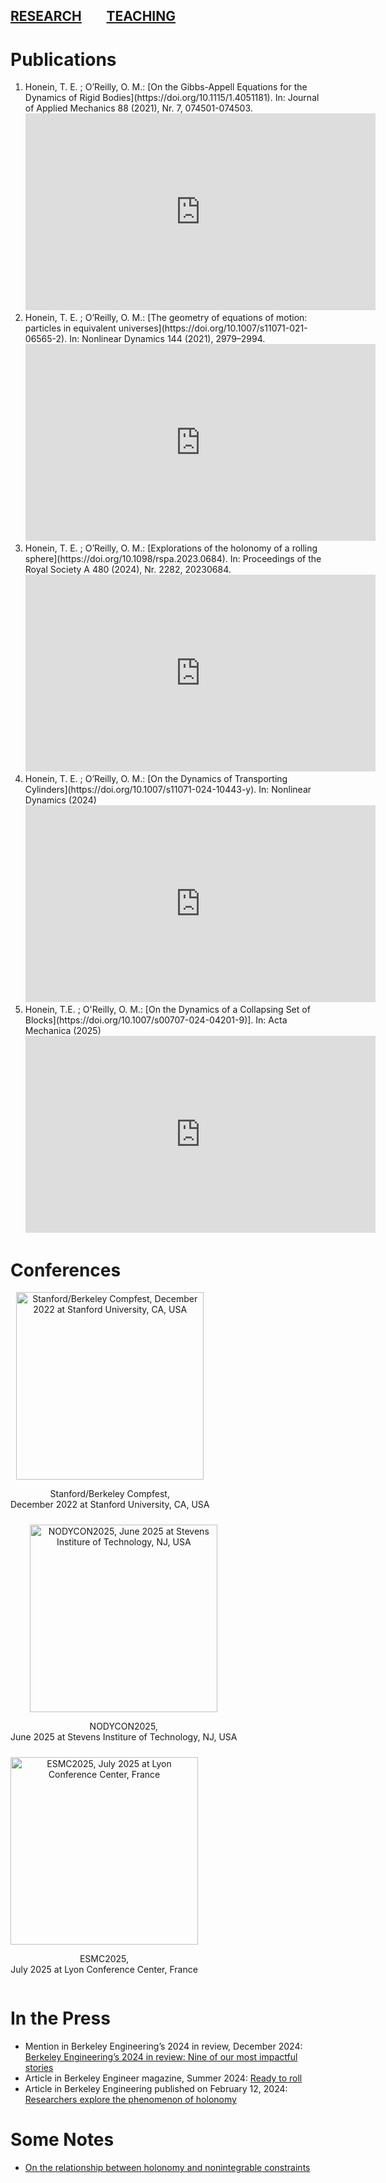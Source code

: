 [RESEARCH](publications)        [TEACHING](teaching.md)
---

# Publications

<ol>

<li> Honein, T. E. ; O’Reilly, O. M.: [On the Gibbs-Appell Equations for the Dynamics of Rigid Bodies](https://doi.org/10.1115/1.4051181). In: Journal of Applied Mechanics 88 (2021), Nr. 7, 074501-074503. 

<iframe width="560" height="315" src="https://www.youtube.com/embed/NBcgg4WrCiA?si=niAMMwcIO16DNUZG" title="YouTube video player" frameborder="0" allow="accelerometer; autoplay; clipboard-write; encrypted-media; gyroscope; picture-in-picture; web-share" referrerpolicy="strict-origin-when-cross-origin" allowfullscreen></iframe></li>

<li> Honein, T. E. ; O’Reilly, O. M.: [The geometry of equations of motion: particles in equivalent universes](https://doi.org/10.1007/s11071-021-06565-2). In: Nonlinear Dynamics 144 (2021), 2979–2994. 

<iframe width="560" height="315" src="https://www.youtube.com/embed/biJuSaIr2PE?si=XvmP6p2ylthMsejT" title="YouTube video player" frameborder="0" allow="accelerometer; autoplay; clipboard-write; encrypted-media; gyroscope; picture-in-picture; web-share" referrerpolicy="strict-origin-when-cross-origin" allowfullscreen></iframe></li>

<li> Honein, T. E. ; O’Reilly, O. M.: [Explorations of the holonomy of a rolling sphere](https://doi.org/10.1098/rspa.2023.0684). In: Proceedings of the Royal Society A 480 (2024), Nr. 2282, 20230684. 

<iframe width="560" height="315" src="https://www.youtube.com/embed/OP6tvueLgnE?si=k1OVn0TH2FxK1pwA" title="YouTube video player" frameborder="0" allow="accelerometer; autoplay; clipboard-write; encrypted-media; gyroscope; picture-in-picture; web-share" referrerpolicy="strict-origin-when-cross-origin" allowfullscreen></iframe></li>

<li> Honein, T. E. ; O’Reilly, O. M.: [On the Dynamics of Transporting Cylinders](https://doi.org/10.1007/s11071-024-10443-y). In: Nonlinear Dynamics (2024)

<iframe width="560" height="315" src="https://www.youtube.com/embed/JE6RyMmsWTQ?si=wN_pHCRAh4sKDq4F" title="YouTube video player" frameborder="0" allow="accelerometer; autoplay; clipboard-write; encrypted-media; gyroscope; picture-in-picture; web-share" referrerpolicy="strict-origin-when-cross-origin" allowfullscreen></iframe></li>

<li> Honein, T.E. ; O'Reilly, O. M.: [On the Dynamics of a Collapsing Set of Blocks](https://doi.org/10.1007/s00707-024-04201-9)]. In: Acta Mechanica (2025)

<iframe width="560" height="315" src="https://www.youtube.com/embed/_eZ3RTFv-9k?si=L1812WaboIFAgX0A" title="YouTube video player" frameborder="0" allow="accelerometer; autoplay; clipboard-write; encrypted-media; gyroscope; picture-in-picture; web-share" referrerpolicy="strict-origin-when-cross-origin" allowfullscreen></iframe></li>

</ol>

# Conferences

<div style="display: flex; flex-wrap: wrap; gap: 10px;">
  <div style="text-align: center;">
    <img src="presentations_photos/compfest_dec_2022.png" alt="Stanford/Berkeley Compfest, December 2022 at Stanford University, CA, USA" width="300"/>
    <p>Stanford/Berkeley Compfest,<br> December 2022 at Stanford University, CA, USA</p>
  </div>

  <div style="text-align: center;">
    <img src="presentations_photos/nodycon_june_2025.png" alt="NODYCON2025, June 2025 at Stevens Institure of Technology, NJ, USA" width="300"/>
    <p>NODYCON2025,<br> June 2025 at Stevens Institure of Technology, NJ, USA</p>
  </div>

  <div style="text-align: center;">
    <img src="presentations_photos/esmc_july_2025.png" alt="ESMC2025, July 2025 at Lyon Conference Center, France" width="300"/>
    <p>ESMC2025,<br> July 2025 at Lyon Conference Center, France</p>
  </div>

</div>

# In the Press
- Mention in  Berkeley Engineering’s 2024 in review, December 2024: [Berkeley Engineering’s 2024 in review: Nine of our most impactful stories](https://engineering.berkeley.edu/news/2024/12/berkeley-engineerings-2024-in-review/)
- Article in Berkeley Engineer magazine, Summer 2024:  [Ready to roll](https://engineering.berkeley.edu/news/2024/05/ready-to-roll/)
- Article in Berkeley Engineering published on February 12, 2024: [Researchers explore the phenomenon of holonomy](https://engineering.berkeley.edu/news/2024/02/researchers-explore-the-phenomenon-of-holonomy/) 


# Some Notes

- [On the relationship between holonomy and nonintegrable constraints](notes/Holonomy_and_Nonintegrable_Constraints.pdf)
